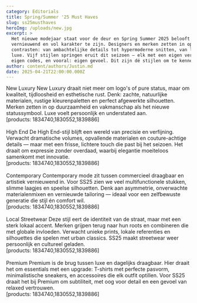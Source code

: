 ```yaml
---
category: Editorials
title: Spring/Summer '25 Must Haves
slug: ss25musthaves
heroImg: /uploads/new.jpg
excerpt: >
  Het nieuwe modejaar staat voor de deur en Spring Summer 2025 belooft fris,
  vernieuwend en vol karakter te zijn. Designers en merken zetten in op
  contrasten: van ambachtelijke details tot hypermoderne snitten, van lokaal tot
  luxe. Vijf stijlen springen eruit dit seizoen — elk met een eigen verhaal,
  eigen codes, en vooral: eigen gevoel. Dit zijn dé stijlen om te kennen.
author: content/authors/Justin.md
date: 2025-04-21T22:00:00.000Z
---
```


New Luxury
New Luxury draait niet meer om logo's of pure status, maar om kwaliteit, tijdloosheid en esthetische rust. Denk: zachte, natuurlijke materialen, rustige kleurenpaletten en perfect afgewerkte silhouetten. Merken zetten in op duurzaamheid en vakmanschap als het nieuwe statussymbool. Luxe voelt persoonlijk en understated aan.\
\[products: 1834740,1830552,1839886]\
\
High End
De High End-stijl blijft een wereld van precisie en verfijning. Verwacht dramatische volumes, opvallende materialen en couture-achtige details — maar met een frisse, lichtere touch die past bij het seizoen. Het draait om expressie zonder overdaad, waarbij elegantie moeiteloos samenkomt met innovatie.\
\[products: 1834740,1830552,1839886]\
\
Contemporary
Contemporary mode zit tussen commercieel draagbaar en artistiek vernieuwend in. Voor SS25 zien we veel multifunctionele stukken, slimme laagjes en speelse silhouetten. Denk aan asymmetrie, onverwachte materialenmixen en vernieuwde tailoring — ideaal voor een zelfbewuste generatie die stijl én comfort wil.\
\[products: 1834740,1830552,1839886]\
\
Local Streetwear
Deze stijl eert de identiteit van de straat, maar met een sterk lokaal accent. Merken grijpen terug naar hun roots en combineren die met globale invloeden. Verwacht unieke prints, lokale referenties en silhouettes die spelen met urban classics. SS25 maakt streetwear weer persoonlijk en cultureel geladen.\
\[products: 1834740,1830552,1839886]\
\
Premium
Premium is de brug tussen luxe en dagelijks draagbaar. Hier draait het om essentials met een upgrade: T-shirts met perfecte pasvorm, minimalistische sneakers, en accessoires die elk outfit optillen. Voor SS25 draait het bij Premium om subtiliteit, met oog voor detail en een gevoel van relaxed vertrouwen.\
\[products: 1834740,1830552,1839886]
